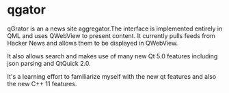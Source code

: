 qgator
======

qGrator is an a news site aggregator.The interface is implemented entirely in QML and uses QWebView to present content.
It currently pulls feeds from Hacker News and allows them to be displayed in QWebView.

It also allows search and makes use of many new Qt 5.0 features including json parsing and QtQuick 2.0.

It's a learning effort to familiarize myself with the new qt features and also the new C++ 11 features.